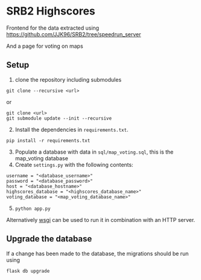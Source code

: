 # SRB2 Highscores

Frontend for the data extracted using https://github.com/JJK96/SRB2/tree/speedrun_server

And a page for voting on maps

## Setup

1. clone the repository including submodules
```
git clone --recursive <url>
```
or
```
git clone <url>
git submodule update --init --recursive
```
2. Install the dependencies in `requirements.txt`.
```
pip install -r requirements.txt
```
3. Populate a database with data in `sql/map_voting.sql`, this is the map_voting database
4. Create `settings.py` with the following contents:
```
username = "<database_username>"
password = "<database_password>"
host = "<database_hostname>"
highscores_database = "<highscores_database_name>"
voting_database = "<map_voting_database_name>"
```
5. `python app.py`

Alternatively [wsgi](wsgi.org) can be used to run it in combination with an HTTP server.

## Upgrade the database

If a change has been made to the database, the migrations should be run using
```
flask db upgrade
```
